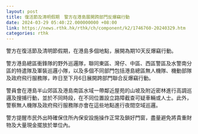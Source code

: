 ```yaml
---
layout: post
title: 復活節及清明假期　警方在港島展開跨部門反爆竊行動
date: 2024-03-29 05:40:22.000000000 +08:00
link: https://news.rthk.hk/rthk/ch/component/k2/1746760-20240329.htm
categories: rthk
---
```


警方在復活節及清明節假期，在港島多個地點，展開為期10天反爆竊行動。

警方港島總區衝鋒隊的野外巡邏隊，聯同東區、灣仔、中區、西區警區及水警南分區的特遣隊及軍裝巡邏小隊，以及多個不同部門包括港島總區無人機隊、機動部隊及政府飛行服務隊，昨日至下月6日展開跨部門聯合反爆竊行動。

警員會在港島半山郊區及港島南區水域一帶鄰近屋苑的山坡及附近密林進行高調巡邏及搜捕行動，並於不同時段，在不同位置設立路障截查可疑車輛或人士。此外，警察無人機隊及政府飛行服務隊亦會在這些地點進行夜間空域巡邏。　

警方提醒市民外出時確保住所內保安設施操作正常及鎖好門窗，盡量避免將貴重財物及大量現金擺放於單位內。

